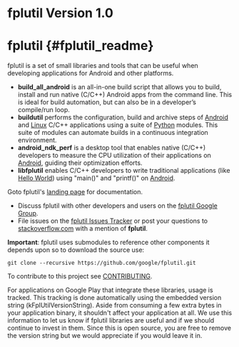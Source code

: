fplutil Version 1.0
===================

# fplutil    {#fplutil_readme}

fplutil is a set of small libraries and tools that can be useful when
developing applications for Android and other platforms.

   * **build_all_android** is an all-in-one build script that allows you to
     build, install and run native (C/C++) Android apps from the command line.
     This is ideal for build automation, but can also be in a developer’s
     compile/run loop.
   * **buildutil** performs the configuration, build and archive steps
     of [Android][] and [Linux][] C/C++ applications using a suite of
     [Python][] modules.  This suite of modules can automate builds in a
     continuous integration environment.
   * **android_ndk_perf** is a desktop tool that enables native (C/C++)
     developers to measure the CPU utilization of their applications on
     [Android][], guiding their optimization efforts.
   * **libfplutil** enables C/C++ developers to write traditional applications
     (like [Hello World][]) using "main()" and "printf()" on [Android][].

Goto fplutil's [landing page][] for documentation.

   * Discuss fplutil with other developers and users on the
     [fplutil Google Group][].
   * File issues on the [fplutil Issues Tracker][]
     or post your questions to [stackoverflow.com][] with a mention of
     **fplutil**.

**Important**: fplutil uses submodules to reference other components it depends
upon so to download the source use:

    git clone --recursive https://github.com/google/fplutil.git

To contribute to this project see [CONTRIBUTING][].

For applications on Google Play that integrate these libraries, usage is
tracked.  This tracking is done automatically using the embedded version string
(kFplUtilVersionString). Aside from consuming a few extra bytes in your
application binary, it shouldn't affect your application at all. We use this
information to let us know if fplutil libraries are useful and if we should
continue to invest in them. Since this is open source, you are free to remove
the version string but we would appreciate if you would leave it in.

  [Android]: http://www.android.com
  [Linux]: http://en.m.wikipedia.org/wiki/Linux
  [Python]: http://www.python.org
  [fplutil Google Group]: http://group.google.com/group/fplutil
  [fplutil Issues Tracker]: http://github.com/google/fplutil/issues
  [stackoverflow.com]: http://www.stackoverflow.com
  [landing page]: http://google.github.io/fplutil
  [1.0.0]: http://google.github.io/fplutil/releases
  [Hello World]: http://en.wikipedia.org/wiki/%22Hello,_world!%22_program
  [CONTRIBUTING]: http://github.com/google/fplutil/blob/master/CONTRIBUTING
